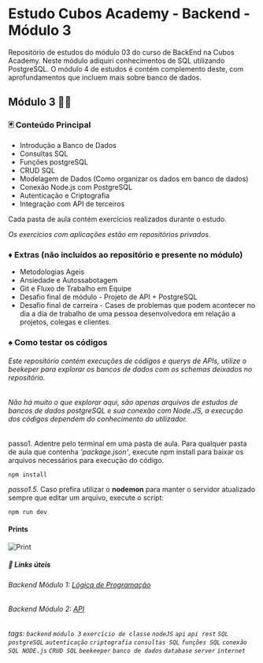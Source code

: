# Estudo Cubos Academy - Backend - Módulo 3

Repositório de estudos do módulo 03 do curso de BackEnd na Cubos Academy.
Neste módulo adiquiri conhecimentos de SQL utilizando PostgreSQL.
O módulo 4 de estudos é contém complemento deste, com aprofundamentos que incluem mais sobre banco de dados.

## Módulo 3 👩‍💻

### :black_joker: Conteúdo Principal

- Introdução a Banco de Dados
- Consultas SQL
- Funções postgreSQL
- CRUD SQL
- Modelagem de Dados (Como organizar os dados em banco de dados)
- Conexão Node.js com PostgreSQL
- Autenticação e Criptografia
- Integração com API de terceiros

Cada pasta de aula contém exercícios realizados durante o estudo.

_Os exercícios com aplicações estão em repositórios privados._

### :diamonds: Extras (não incluídos ao repositório e presente no módulo)

- Metodologias Ageis
- Ansiedade e Autossabotagem
- Git e Fluxo de Trabalho em Equipe
- Desafio final de módulo - Projeto de API + PostgreSQL
- Desafio final de carreira - Cases de problemas que podem acontecer no dia a dia de trabalho de uma pessoa desenvolvedora em relação a projetos, colegas e clientes.

### :spades: Como testar os códigos

###### Este repositório contém execuções de códigos e querys de APIs, utilize o beekeper para explorar os bancos de dados com os schemas deixados no repositório.

###### Não há muito o que explorar aqui, são apenas arquivos de estudos de bancos de dados postgreSQL e sua conexão com Node.JS, a execução dos códigos dependem do conhecimento do utilizador.

passo1. Adentre pelo terminal em uma pasta de aula. Para qualquer pasta de aula que contenha _'package.json'_, execute npm install para baixar os arquivos necessários para execução do código.

```
npm install
```

_passo1.5._ Caso prefira utilizar o **nodemon** para manter o servidor atualizado sempre que editar um arquivo, execute o script:

```
npm run dev
```

#### Prints

![Print](https://cdn.discordapp.com/attachments/482798090592714754/1164292285576527974/image.png?ex=6542aeb0&is=653039b0&hm=402b50fabef22762ef80510c14b27b74781ee1a8da0bdef5673824b5db3aaa6a&)

##### :link: Links úteis

###### Backend Módulo 1: [Lógica de Programação](https://github.com/arthurgsa/backend-m01-logic)

###### Backend Módulo 2: [API](https://github.com/arthurgsa/backend-m02-api)

###### tags: `backend` `módulo 3` `exercício de classe` `nodeJS` `api` `api rest` `SQL` `postgreSQL` `autenticação` `criptografia` `consultas SQL` `funções SQL` `conexão SQL NODE.js` `CRUD SQL` `beekeeper` `banco de dados` `database` `server` `internet`
